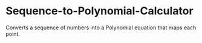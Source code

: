 # Sequence-to-Polynomial-Calculator
Converts a sequence of numbers into a Polynomial equation that maps each point.

